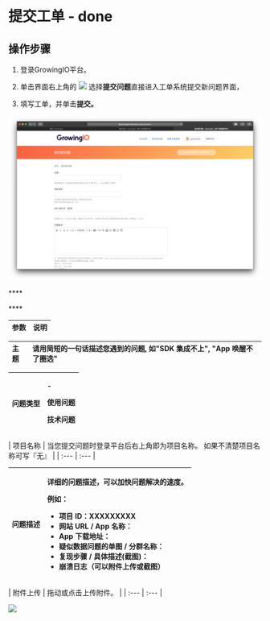 # 提交工单 - done

## 操作步骤

1. 登录GrowingIO平台。
2. 单击界面右上角的 ![](https://github.com/growingio/growingio-docs-v3/tree/d520f4a494f6c0635c83422f55c665597e79ee96/.gitbook/assets/ke-fu.png) 选择**提交问题**直接进入工单系统提交新问题界面，



1. 填写工单，并单击**提交。**

![](../../.gitbook/assets/ying-mu-jie-tu-20200418-xia-wu-6.45.58.png)

\*\*\*\*

\*\*\*\*

| **参数** | 说明 |
| :--- | :--- |


| 主题 | 请用简短的一句话描述您遇到的问题, 如"SDK 集成不上", "App 唤醒不了圈选" |
| :--- | :--- |


<table>
  <thead>
    <tr>
      <th style="text-align:left">&#x95EE;&#x9898;&#x7C7B;&#x578B;</th>
      <th style="text-align:left">
        <p>-</p>
        <p>&#x4F7F;&#x7528;&#x95EE;&#x9898;</p>
        <p>&#x6280;&#x672F;&#x95EE;&#x9898;</p>
      </th>
    </tr>
  </thead>
  <tbody></tbody>
</table>| 项目名称 | 当您提交问题时登录平台后右上角即为项目名称。 如果不清楚项目名称可写『无』 |
| :--- | :--- |


<table>
  <thead>
    <tr>
      <th style="text-align:left">&#x95EE;&#x9898;&#x63CF;&#x8FF0;</th>
      <th style="text-align:left">
        <p>&#x8BE6;&#x7EC6;&#x7684;&#x95EE;&#x9898;&#x63CF;&#x8FF0;&#xFF0C;&#x53EF;&#x4EE5;&#x52A0;&#x5FEB;&#x95EE;&#x9898;&#x89E3;&#x51B3;&#x7684;&#x901F;&#x5EA6;&#x3002;</p>
        <p>&#x4F8B;&#x5982;&#xFF1A;</p>
        <ul>
          <li>&#x9879;&#x76EE; ID&#xFF1A;XXXXXXXXX</li>
          <li>&#x7F51;&#x7AD9; URL / App &#x540D;&#x79F0;&#xFF1A;</li>
          <li>App &#x4E0B;&#x8F7D;&#x5730;&#x5740;&#xFF1A;</li>
          <li>&#x7591;&#x4F3C;&#x6570;&#x636E;&#x95EE;&#x9898;&#x7684;&#x5355;&#x56FE;
            / &#x5206;&#x7FA4;&#x540D;&#x79F0;&#xFF1A;</li>
          <li>&#x590D;&#x73B0;&#x6B65;&#x9AA4; / &#x5177;&#x4F53;&#x63CF;&#x8FF0;(&#x622A;&#x56FE;)&#xFF1A;</li>
          <li>&#x5D29;&#x6E83;&#x65E5;&#x5FD7;&#xFF08;&#x53EF;&#x4EE5;&#x9644;&#x4EF6;&#x4E0A;&#x4F20;&#x6216;&#x622A;&#x56FE;&#xFF09;</li>
        </ul>
      </th>
    </tr>
  </thead>
  <tbody></tbody>
</table>| 附件上传 | 拖动或点击上传附件。 |
| :--- | :--- |


![](https://docs.growingio.com/.gitbook/assets/-LGNxeGABUADKiTWTaEM-LmsBDO4OyOVHF-1m4UY-LmsC6kA7hgkiEiAhGZM3.png)

